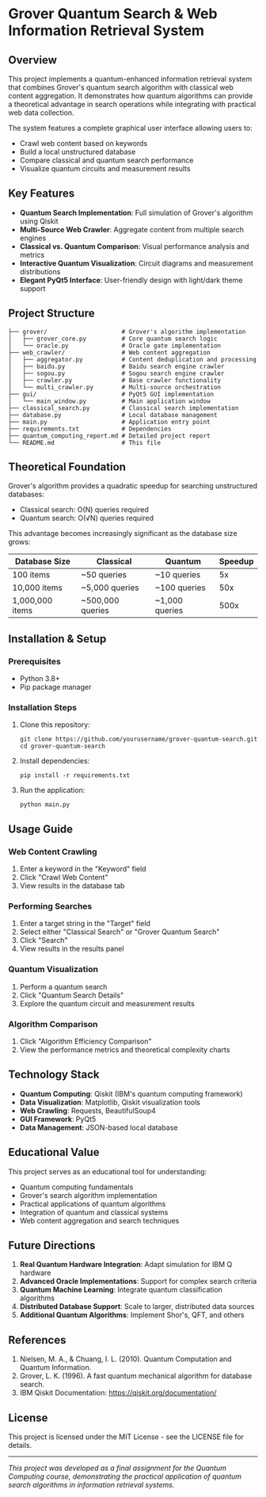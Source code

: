 # Grover Quantum Search & Web Information Retrieval System

## Overview

This project implements a quantum-enhanced information retrieval system that combines Grover's quantum search algorithm with classical web content aggregation. It demonstrates how quantum algorithms can provide a theoretical advantage in search operations while integrating with practical web data collection.

The system features a complete graphical user interface allowing users to:

- Crawl web content based on keywords
- Build a local unstructured database
- Compare classical and quantum search performance
- Visualize quantum circuits and measurement results

## Key Features

- **Quantum Search Implementation**: Full simulation of Grover's algorithm using Qiskit
- **Multi-Source Web Crawler**: Aggregate content from multiple search engines
- **Classical vs. Quantum Comparison**: Visual performance analysis and metrics
- **Interactive Quantum Visualization**: Circuit diagrams and measurement distributions
- **Elegant PyQt5 Interface**: User-friendly design with light/dark theme support

## Project Structure

```
├── grover/                     # Grover's algorithm implementation
│   ├── grover_core.py          # Core quantum search logic
│   └── oracle.py               # Oracle gate implementation
├── web_crawler/                # Web content aggregation
│   ├── aggregator.py           # Content deduplication and processing
│   ├── baidu.py                # Baidu search engine crawler
│   ├── sogou.py                # Sogou search engine crawler
│   ├── crawler.py              # Base crawler functionality
│   └── multi_crawler.py        # Multi-source orchestration
├── gui/                        # PyQt5 GUI implementation
│   └── main_window.py          # Main application window
├── classical_search.py         # Classical search implementation
├── database.py                 # Local database management
├── main.py                     # Application entry point
├── requirements.txt            # Dependencies
├── quantum_computing_report.md # Detailed project report
└── README.md                   # This file
```

## Theoretical Foundation

Grover's algorithm provides a quadratic speedup for searching unstructured databases:

- Classical search: O(N) queries required
- Quantum search: O(√N) queries required

This advantage becomes increasingly significant as the database size grows:

| Database Size   | Classical        | Quantum        | Speedup |
| --------------- | ---------------- | -------------- | ------- |
| 100 items       | ~50 queries      | ~10 queries    | 5x      |
| 10,000 items    | ~5,000 queries   | ~100 queries   | 50x     |
| 1,000,000 items | ~500,000 queries | ~1,000 queries | 500x    |

## Installation & Setup

### Prerequisites

- Python 3.8+
- Pip package manager

### Installation Steps

1. Clone this repository:

   ```
   git clone https://github.com/yourusername/grover-quantum-search.git
   cd grover-quantum-search
   ```

2. Install dependencies:

   ```
   pip install -r requirements.txt
   ```

3. Run the application:
   ```
   python main.py
   ```

## Usage Guide

### Web Content Crawling

1. Enter a keyword in the "Keyword" field
2. Click "Crawl Web Content"
3. View results in the database tab

### Performing Searches

1. Enter a target string in the "Target" field
2. Select either "Classical Search" or "Grover Quantum Search"
3. Click "Search"
4. View results in the results panel

### Quantum Visualization

1. Perform a quantum search
2. Click "Quantum Search Details"
3. Explore the quantum circuit and measurement results

### Algorithm Comparison

1. Click "Algorithm Efficiency Comparison"
2. View the performance metrics and theoretical complexity charts

## Technology Stack

- **Quantum Computing**: Qiskit (IBM's quantum computing framework)
- **Data Visualization**: Matplotlib, Qiskit visualization tools
- **Web Crawling**: Requests, BeautifulSoup4
- **GUI Framework**: PyQt5
- **Data Management**: JSON-based local database

## Educational Value

This project serves as an educational tool for understanding:

- Quantum computing fundamentals
- Grover's search algorithm implementation
- Practical applications of quantum algorithms
- Integration of quantum and classical systems
- Web content aggregation and search techniques

## Future Directions

1. **Real Quantum Hardware Integration**: Adapt simulation for IBM Q hardware
2. **Advanced Oracle Implementations**: Support for complex search criteria
3. **Quantum Machine Learning**: Integrate quantum classification algorithms
4. **Distributed Database Support**: Scale to larger, distributed data sources
5. **Additional Quantum Algorithms**: Implement Shor's, QFT, and others

## References

1. Nielsen, M. A., & Chuang, I. L. (2010). Quantum Computation and Quantum Information.
2. Grover, L. K. (1996). A fast quantum mechanical algorithm for database search.
3. IBM Qiskit Documentation: https://qiskit.org/documentation/

## License

This project is licensed under the MIT License - see the LICENSE file for details.

---

_This project was developed as a final assignment for the Quantum Computing course, demonstrating the practical application of quantum search algorithms in information retrieval systems._
